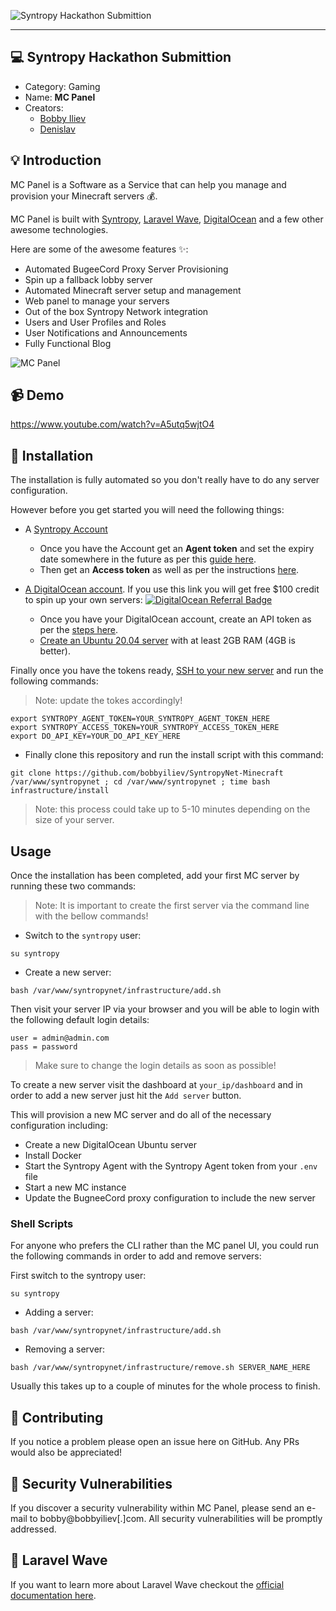 ![Syntropy Hackathon Submittion](https://imgur.com/trT9KF5.png)

---

## 💻 Syntropy Hackathon Submittion

* Category: Gaming
* Name: **MC Panel**
* Creators:
    * [Bobby Iliev](https://twitter.com/bobbyiliev_)
    * [Denislav](https://twitter.com/asciiden)

## 💡 Introduction

MC Panel is a Software as a Service that can help you manage and provision your Minecraft servers 💰. 

MC Panel is built with [Syntropy](https://syntropystack.com), [Laravel Wave](https://wave.devdojo.com), [DigitalOcean](https://m.do.co/c/2a9bba940f39) and a few other awesome technologies. 

Here are some of the awesome features ✨:

 - Automated BugeeCord Proxy Server Provisioning
 - Spin up a fallback lobby server
 - Automated Minecraft server setup and management
 - Web panel to manage your servers
 - Out of the box Syntropy Network integration
 - Users and User Profiles and Roles
 - User Notifications and Announcements
 - Fully Functional Blog

![MC Panel](https://user-images.githubusercontent.com/21223421/122522736-f56ba180-d01e-11eb-8e65-5d812190be47.png)

## 📹 Demo

https://www.youtube.com/watch?v=A5utq5wjtO4


## 📜 Installation

The installation is fully automated so you don't really have to do any server configuration. 

However before you get started you will need the following things:

* A [Syntropy Account](https://syntropystack.com)
  * Once you have the Account get an **Agent token** and set the expiry date somewhere in the future as per this [guide here](https://docs.syntropystack.com/docs/get-your-agent-token).
  * Then get an **Access token** as well as per the instructions [here](https://docs.syntropystack.com/docs/access-tokens).

* [A DigitalOcean account](https://m.do.co/c/2a9bba940f39). If you use this link you will get free $100 credit to spin up your own servers:
[![DigitalOcean Referral Badge](https://web-platforms.sfo2.digitaloceanspaces.com/WWW/Badge%203.svg)](https://www.digitalocean.com/?refcode=2a9bba940f39&utm_campaign=Referral_Invite&utm_medium=Referral_Program&utm_source=badge)

  * Once you have your DigitalOcean account, create an API token as per the [steps here](https://docs.digitalocean.com/reference/api/create-personal-access-token/).
  * [Create an Ubuntu 20.04 server](https://docs.digitalocean.com/products/droplets/how-to/create/) with at least 2GB RAM (4GB is better).

Finally once you have the tokens ready, [SSH to your new server](https://docs.digitalocean.com/products/droplets/how-to/connect-with-ssh/) and run the following commands:

> Note: update the tokes accordingly!

```
export SYNTROPY_AGENT_TOKEN=YOUR_SYNTROPY_AGENT_TOKEN_HERE
export SYNTROPY_ACCESS_TOKEN=YOUR_SYNTROPY_ACCESS_TOKEN_HERE
export DO_API_KEY=YOUR_DO_API_KEY_HERE
```

* Finally clone this repository and run the install script with this command:

```
git clone https://github.com/bobbyiliev/SyntropyNet-Minecraft /var/www/syntropynet ; cd /var/www/syntropynet ; time bash infrastructure/install
```

> Note: this process could take up to 5-10 minutes depending on the size of your server.

## Usage

Once the installation has been completed, add your first MC server by running these two commands:

> Note: It is important to create the first server via the command line with the bellow commands!

* Switch to the `syntropy` user:

```
su syntropy
```

* Create a new server:

```
bash /var/www/syntropynet/infrastructure/add.sh
```


Then visit your server IP via your browser and you will be able to login with the following default login details:

```
user = admin@admin.com
pass = password
```

> Make sure to change the login details as soon as possible!

To create a new server visit the dashboard at `your_ip/dashboard` and in order to add a new server just hit the `Add server` button.

This will provision a new MC server and do all of the necessary configuration including:

* Create a new DigitalOcean Ubuntu server
* Install Docker
* Start the Syntropy Agent with the Syntropy Agent token from your `.env` file
* Start a new MC instance
* Update the BugneeCord proxy configuration to include the new server

### Shell Scripts

For anyone who prefers the CLI rather than the MC panel UI, you could run the following commands in order to add and remove servers:

First switch to the syntropy user:

```
su syntropy
```

* Adding a server:

```
bash /var/www/syntropynet/infrastructure/add.sh
```

* Removing a server:

```
bash /var/www/syntropynet/infrastructure/remove.sh SERVER_NAME_HERE
```

Usually this takes up to a couple of minutes for the whole process to finish.

## 🤲 Contributing

If you notice a problem please open an issue here on GitHub. Any PRs would also be appreciated!

## 🔐 Security Vulnerabilities

If you discover a security vulnerability within MC Panel, please send an e-mail to bobby@bobbyiliev[.]com. All security vulnerabilities will be promptly addressed.

## 🌊 Laravel Wave

If you want to learn more about Laravel Wave checkout the [official documentation here](https://wave.devdojo.com/docs).
